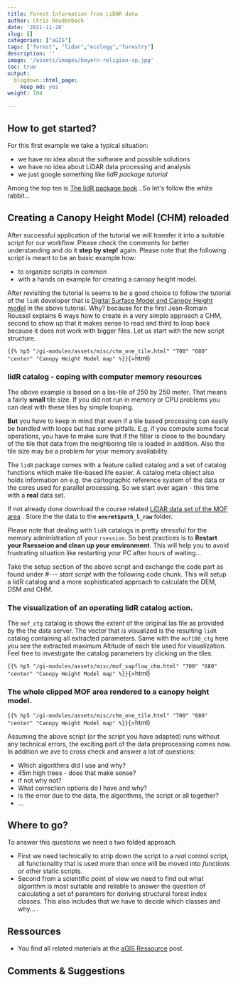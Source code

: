 ```yaml
---
title: Forest Information from LiDAR data
author: Chris Reudenbach
date: '2021-11-20'
slug: []
categories: ["aGIS"]
tags: ["forest", "lidar","ecology","forestry"]
description: ''
image: '/assets/images/bayern-religion-sp.jpg'
toc: true
output:
  blogdown::html_page:
    keep_md: yes
weight: 104

---
```

## How to get started?

For this first example we take a typical situation:
- we have no idea about the software and possible solutions
- we have no idea about LiDAR data processing and analysis
- we just google something like *lidR package tutorial*

Among the top ten is [The lidR package book](https://jean-romain.github.io/lidRbook/) . So let's follow the white rabbit...

## Creating a Canopy Height Model (CHM) reloaded

After successful application of the tutorial we will transfer it into a suitable script for our workflow. Please check the comments for better understanding and do it **step by step!** again. Please note that the following script is meant to be an basic example how: 
- to organize scripts in common 
- with a hands on example for creating a canopy height model.


After revisiting the tutorial is seems to be a good choice to follow the tutorial of the `lidR` developer that is  [Digital Surface Model and Canopy Height model](https://jean-romain.github.io/lidRbook/chm.html)  in the above tutorial. Why? because for the first Jean-Romain Roussel explains 6 ways how to create in a very simple approach a CHM, second to show up that it makes sense to read and third to loop back because it does not work with bigger files. Let us start with the new script structure.




<script src="https://gist.github.com/gisma/89881e23f5c2da91d161a9668386b715.js"></script>

      

`{{% hp5 "/gi-modules/assets/misc/chm_one_tile.html" "700" "680" "center" "Canopy Height Model map" %}}`{=html}

### lidR catalog - coping with computer memory resources

The above example is based on a las-tile of 250 by 250 meter. That means a fairly **small** tile size. If you did not run in memory or CPU problems you can deal with these tiles by simple looping.  

**But** you have to keep in mind that even if a tile based processing can easily be handled with loops but has some pitfalls. E.g. if you compute some focal operations, you have to make sure that if the filter is close to the boundary of the tile that data from the neighboring tile is loaded in addition. Also the tile size may be a problem for your memory availability. 

The `lidR` package comes with a feature called catalog and a set of catalog functions which make tile-based life easier. A catalog meta object also holds information on e.g. the cartographic reference system of the data or the cores used for parallel processing. So we start over again - this time with a **real** data set.

If not already done download the course related [LiDAR data set of the MOF area](http://gofile.me/3Z8AJ/c6m5CfvWZ) . Store the the data to the **`envrmt$path_l_raw`** folder. 



Please note that dealing with `lidR` catalogs is pretty stressful for the memory administration of your `rsession`. So best practices is to **Restart your Rsesseion and clean up your environment**. This will help you to avoid frustrating situation like restarting your PC after hours of waiting...


Take the setup section of the above script and exchange the code part as found under *#--- start script* with the following code chunk. This will setup a lidR catalog and a more sophisticated approach to calculate the DEM, DSM and CHM. 



<script src="https://gist.github.com/gisma/4172ef049b116abb1454233c8950d587.js"></script>


### The visualization of an operating lidR catalog action.

The `mof_ctg` catalog is shows the extent of the original las file as provided by the the data server. The vector that is visualized is the resulting `lidR` catalog containing all extracted parameters. Same with the `mof100_ctg` here you see the extracted maximum Altitude of each tile used for visualization. Feel free to investigate the catalog parameters by clicking on the tiles.  



`{{% hp5 "/gi-modules/assets/misc/mof_sapflow_chm.html" "700" "680" "center" "Canopy Height Model map" %}}`{=html}


### The whole clipped MOF area rendered to a canopy height model. 


`{{% hp5 "/gi-modules/assets/misc/chm_one_tile.html" "700" "680" "center" "Canopy Height Model map" %}}`{=html}


Assuming the above script (or the script you have adapted) runs without any technical errors, the exciting part of the data preprocessing comes now. In addition we ave to cross check and answer a lot of questions:

- Which algorithms did I use and why? 
- 45m high trees - does that make sense? 
- If not why not? 
- What correction options do I have and why? 
- Is the error due to the data, the algorithms, the script or all together?
- ...

## Where to go?

To answer this questions we need a two folded approach. 
- First we need technically to strip down the script to a *real* control script, all functionality that is used more than once will be moved into *functions* or other static scripts. 
- Second from a scientific point of view we need to find out what algorithm is most suitable and reliable to answer the question of calculating a set of paramters for deriving structural forest index classes. This also includes that we have to decide which classes and why... .



## Ressources

- You find all related materials at the [aGIS Ressource](https://gisma-courses.github.io/gi-modules/post/2021-11-16-agis-ressourcen/) post.


## Comments & Suggestions  

